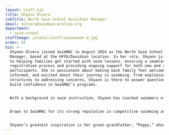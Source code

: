 ```yaml
---
layout: staff.njk
title: Shyann Olvera
jobTitle: North Swim School Assistant Manager
email: solvera@swimmaccarolina.org
department:
  - swim-school
staffImage: /static/staff/savannnah-d.jpg
order: 54
bio: >-
  Shyann Olvera joined SwimMAC in August 2024 as the North Swim School Assistant
  Manager, based at the HFFA/Davidson location. In her role, Shyann is dedicated
  to helping families get started with swim lessons, ensuring a seamless
  registration process and providing ongoing support for both new and returning
  participants. She is passionate about making each family feel welcome,
  informed, and excited about their journey in swimming. From explaining lesson
  structures to addressing concerns, Shyann is there to answer questions and
  build confidence in SwimMAC’s programs.


  With a background in swim instruction, Shyann has coached swimmers of all skill levels, designing lesson plans and fostering a positive, safety-focused learning environment. She has also been active in various non-profit initiatives, including fundraising for homelessness programs, which has shaped her commitment to community and inclusivity. These experiences have equipped her with valuable skills in coaching, program management, and community building—skills that align perfectly with SwimMAC’s mission to promote excellence in swimming.


  Drawn to SwimMAC for its strong reputation in competitive swimming and athlete development, Shyann was inspired by the organization’s commitment to both technique and performance, as well as the supportive community and growth opportunities it offers. Her “why” for SwimMAC is rooted in her passion for nurturing talent and fostering a love for swimming, with a focus on building character, teamwork, and resilience. Shyann strives to create a positive and inclusive environment where every swimmer feels valued and motivated to reach their full potential.


  Shyann’s greatest inspiration is her great-grandfather, “Poppy,” whose resilience and optimism through challenging times taught her the importance of family, community, and staying true to one’s values. His wisdom and strong spirit continue to guide her, reminding her to embrace every opportunity with gratitude. Born and raised in sunny Riverside, CA, Shyann enjoys bringing her love for community and commitment to personal growth to SwimMAC. Her favorite piece of advice? “Embrace failure as a stepping stone to success.”
---
```

